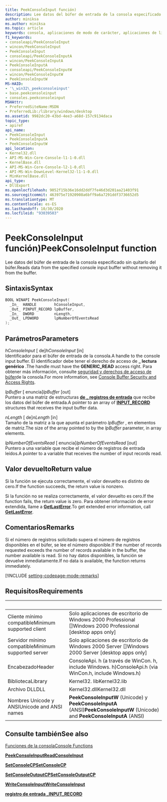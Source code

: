 ```yaml
---
title: PeekConsoleInput función)
description: Lee datos del búfer de entrada de la consola especificado sin quitarlo del búfer.
author: miniksa
ms.author: miniksa
ms.topic: article
keywords: consola, aplicaciones de modo de carácter, aplicaciones de línea de comandos, aplicaciones de terminal, API de consola
f1_keywords:
- consoleapi/PeekConsoleInput
- wincon/PeekConsoleInput
- PeekConsoleInput
- consoleapi/PeekConsoleInputA
- wincon/PeekConsoleInputA
- PeekConsoleInputA
- consoleapi/PeekConsoleInputW
- wincon/PeekConsoleInputW
- PeekConsoleInputW
MS-HAID:
- '\_win32\_peekconsoleinput'
- base.peekconsoleinput
- consoles.peekconsoleinput
MSHAttr:
- PreferredSiteName:MSDN
- PreferredLib:/library/windows/desktop
ms.assetid: 9982dc20-43bd-4ee3-a68d-157c9134daca
topic_type:
- apiref
api_name:
- PeekConsoleInput
- PeekConsoleInputA
- PeekConsoleInputW
api_location:
- Kernel32.dll
- API-MS-Win-Core-Console-l1-1-0.dll
- KernelBase.dll
- API-MS-Win-Core-Console-l2-1-0.dll
- API-MS-Win-DownLevel-Kernel32-l1-1-0.dll
- MinKernelBase.dll
api_type:
- DllExport
ms.openlocfilehash: 9052f15b36e16dd2ddf7fe46d3d201aa21403f91
ms.sourcegitcommit: 463975e71920908a6bff9a6a7291ddf3736652d5
ms.translationtype: MT
ms.contentlocale: es-ES
ms.lasthandoff: 10/30/2020
ms.locfileid: "93039503"
---
```

# <a name="peekconsoleinput-function"></a><span data-ttu-id="730fe-104">PeekConsoleInput función)</span><span class="sxs-lookup"><span data-stu-id="730fe-104">PeekConsoleInput function</span></span>

<span data-ttu-id="730fe-105">Lee datos del búfer de entrada de la consola especificado sin quitarlo del búfer.</span><span class="sxs-lookup"><span data-stu-id="730fe-105">Reads data from the specified console input buffer without removing it from the buffer.</span></span>

## <a name="syntax"></a><span data-ttu-id="730fe-106">Sintaxis</span><span class="sxs-lookup"><span data-stu-id="730fe-106">Syntax</span></span>

```C
BOOL WINAPI PeekConsoleInput(
  _In_  HANDLE        hConsoleInput,
  _Out_ PINPUT_RECORD lpBuffer,
  _In_  DWORD         nLength,
  _Out_ LPDWORD       lpNumberOfEventsRead
);
```

## <a name="parameters"></a><span data-ttu-id="730fe-107">Parámetros</span><span class="sxs-lookup"><span data-stu-id="730fe-107">Parameters</span></span>

<span data-ttu-id="730fe-108">*hConsoleInput* \[ de\]</span><span class="sxs-lookup"><span data-stu-id="730fe-108">*hConsoleInput* \[in\]</span></span>  
<span data-ttu-id="730fe-109">Identificador para el búfer de entrada de la consola.</span><span class="sxs-lookup"><span data-stu-id="730fe-109">A handle to the console input buffer.</span></span> <span data-ttu-id="730fe-110">El identificador debe tener el derecho de acceso de **\_ lectura genérico** .</span><span class="sxs-lookup"><span data-stu-id="730fe-110">The handle must have the **GENERIC\_READ** access right.</span></span> <span data-ttu-id="730fe-111">Para obtener más información, consulte [seguridad y derechos de acceso de búfer](console-buffer-security-and-access-rights.md)de la consola.</span><span class="sxs-lookup"><span data-stu-id="730fe-111">For more information, see [Console Buffer Security and Access Rights](console-buffer-security-and-access-rights.md).</span></span>

<span data-ttu-id="730fe-112">*lpBuffer* \[ enuncia\]</span><span class="sxs-lookup"><span data-stu-id="730fe-112">*lpBuffer* \[out\]</span></span>  
<span data-ttu-id="730fe-113">Puntero a una matriz de estructuras [**de \_ registros de entrada**](input-record-str.md) que recibe los datos del búfer de entrada.</span><span class="sxs-lookup"><span data-stu-id="730fe-113">A pointer to an array of [**INPUT\_RECORD**](input-record-str.md) structures that receives the input buffer data.</span></span>

<span data-ttu-id="730fe-114">*nLength* \[ de\]</span><span class="sxs-lookup"><span data-stu-id="730fe-114">*nLength* \[in\]</span></span>  
<span data-ttu-id="730fe-115">Tamaño de la matriz a la que apunta el parámetro *lpBuffer* , en elementos de matriz.</span><span class="sxs-lookup"><span data-stu-id="730fe-115">The size of the array pointed to by the *lpBuffer* parameter, in array elements.</span></span>

<span data-ttu-id="730fe-116">*lpNumberOfEventsRead* \[ enuncia\]</span><span class="sxs-lookup"><span data-stu-id="730fe-116">*lpNumberOfEventsRead* \[out\]</span></span>  
<span data-ttu-id="730fe-117">Puntero a una variable que recibe el número de registros de entrada leídos.</span><span class="sxs-lookup"><span data-stu-id="730fe-117">A pointer to a variable that receives the number of input records read.</span></span>

## <a name="return-value"></a><span data-ttu-id="730fe-118">Valor devuelto</span><span class="sxs-lookup"><span data-stu-id="730fe-118">Return value</span></span>

<span data-ttu-id="730fe-119">Si la función se ejecuta correctamente, el valor devuelto es distinto de cero.</span><span class="sxs-lookup"><span data-stu-id="730fe-119">If the function succeeds, the return value is nonzero.</span></span>

<span data-ttu-id="730fe-120">Si la función no se realiza correctamente, el valor devuelto es cero.</span><span class="sxs-lookup"><span data-stu-id="730fe-120">If the function fails, the return value is zero.</span></span> <span data-ttu-id="730fe-121">Para obtener información de error extendida, llame a [**GetLastError**](https://msdn.microsoft.com/library/windows/desktop/ms679360).</span><span class="sxs-lookup"><span data-stu-id="730fe-121">To get extended error information, call [**GetLastError**](https://msdn.microsoft.com/library/windows/desktop/ms679360).</span></span>

## <a name="remarks"></a><span data-ttu-id="730fe-122">Comentarios</span><span class="sxs-lookup"><span data-stu-id="730fe-122">Remarks</span></span>

<span data-ttu-id="730fe-123">Si el número de registros solicitado supera el número de registros disponibles en el búfer, se lee el número disponible.</span><span class="sxs-lookup"><span data-stu-id="730fe-123">If the number of records requested exceeds the number of records available in the buffer, the number available is read.</span></span> <span data-ttu-id="730fe-124">Si no hay datos disponibles, la función se devuelve inmediatamente.</span><span class="sxs-lookup"><span data-stu-id="730fe-124">If no data is available, the function returns immediately.</span></span>

[!INCLUDE [setting-codepage-mode-remarks](./includes/setting-codepage-mode-remarks.md)]

## <a name="requirements"></a><span data-ttu-id="730fe-125">Requisitos</span><span class="sxs-lookup"><span data-stu-id="730fe-125">Requirements</span></span>

| &nbsp; | &nbsp; |
|-|-|
| <span data-ttu-id="730fe-126">Cliente mínimo compatible</span><span class="sxs-lookup"><span data-stu-id="730fe-126">Minimum supported client</span></span> | <span data-ttu-id="730fe-127">Solo aplicaciones de escritorio de Windows 2000 Professional \[\]</span><span class="sxs-lookup"><span data-stu-id="730fe-127">Windows 2000 Professional \[desktop apps only\]</span></span> |
| <span data-ttu-id="730fe-128">Servidor mínimo compatible</span><span class="sxs-lookup"><span data-stu-id="730fe-128">Minimum supported server</span></span> | <span data-ttu-id="730fe-129">Solo aplicaciones de escritorio de Windows 2000 Server \[\]</span><span class="sxs-lookup"><span data-stu-id="730fe-129">Windows 2000 Server \[desktop apps only\]</span></span> |
| <span data-ttu-id="730fe-130">Encabezado</span><span class="sxs-lookup"><span data-stu-id="730fe-130">Header</span></span> | <span data-ttu-id="730fe-131">ConsoleApi. h (a través de WinCon. h, include Windows. h)</span><span class="sxs-lookup"><span data-stu-id="730fe-131">ConsoleApi.h (via WinCon.h, include Windows.h)</span></span> |
| <span data-ttu-id="730fe-132">Biblioteca</span><span class="sxs-lookup"><span data-stu-id="730fe-132">Library</span></span> | <span data-ttu-id="730fe-133">Kernel32. lib</span><span class="sxs-lookup"><span data-stu-id="730fe-133">Kernel32.lib</span></span> |
| <span data-ttu-id="730fe-134">Archivo DLL</span><span class="sxs-lookup"><span data-stu-id="730fe-134">DLL</span></span> | <span data-ttu-id="730fe-135">Kernel32.dll</span><span class="sxs-lookup"><span data-stu-id="730fe-135">Kernel32.dll</span></span> |
| <span data-ttu-id="730fe-136">Nombres Unicode y ANSI</span><span class="sxs-lookup"><span data-stu-id="730fe-136">Unicode and ANSI names</span></span> | <span data-ttu-id="730fe-137">**PeekConsoleInputW** (Unicode) y **PeekConsoleInputA** (ANSI)</span><span class="sxs-lookup"><span data-stu-id="730fe-137">**PeekConsoleInputW** (Unicode) and **PeekConsoleInputA** (ANSI)</span></span> |

## <a name="see-also"></a><span data-ttu-id="730fe-138">Consulte también</span><span class="sxs-lookup"><span data-stu-id="730fe-138">See also</span></span>

[<span data-ttu-id="730fe-139">Funciones de la consola</span><span class="sxs-lookup"><span data-stu-id="730fe-139">Console Functions</span></span>](console-functions.md)

[<span data-ttu-id="730fe-140">**PeekConsoleInput**</span><span class="sxs-lookup"><span data-stu-id="730fe-140">**ReadConsoleInput**</span></span>](readconsoleinput.md)

[<span data-ttu-id="730fe-141">**SetConsoleCP**</span><span class="sxs-lookup"><span data-stu-id="730fe-141">**SetConsoleCP**</span></span>](setconsolecp.md)

[<span data-ttu-id="730fe-142">**SetConsoleOutputCP**</span><span class="sxs-lookup"><span data-stu-id="730fe-142">**SetConsoleOutputCP**</span></span>](setconsoleoutputcp.md)

[<span data-ttu-id="730fe-143">**WriteConsoleInput**</span><span class="sxs-lookup"><span data-stu-id="730fe-143">**WriteConsoleInput**</span></span>](writeconsoleinput.md)

[<span data-ttu-id="730fe-144">**registro de entrada \_**</span><span class="sxs-lookup"><span data-stu-id="730fe-144">**INPUT\_RECORD**</span></span>](input-record-str.md)

